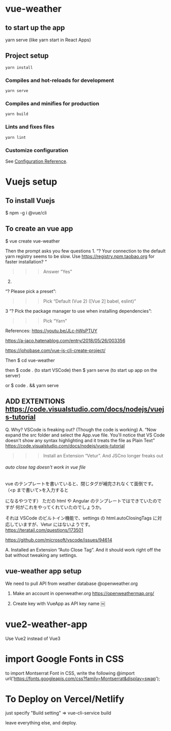 # vue-weather

## to start up the app

yarn serve (like yarn start in React Apps)

## Project setup

```
yarn install
```

### Compiles and hot-reloads for development

```
yarn serve
```

### Compiles and minifies for production

```
yarn build
```

### Lints and fixes files

```
yarn lint
```

### Customize configuration

See [Configuration Reference](https://cli.vuejs.org/config/).

# Vuejs setup

## To install Vuejs

\$ npm -g i @vue/cli

## To create an vue app

\$ vue create vue-weather

Then the prompt asks you few questions 1.
“? Your connection to the default yarn registry seems to be slow.
Use https://registry.npm.taobao.org for faster installation? “

> > > Answer “Yes”

2.
“? Please pick a preset”:

> > > Pick “Default (Vue 2) ([Vue 2] babel, eslint)”

3
“? Pick the package manager to use when installing dependencies”:

> > > Pick “Yarn”

References:
https://youtu.be/JLc-hWsPTUY

https://a-jaco.hatenablog.com/entry/2018/05/26/003356

https://johobase.com/vue-js-cli-create-project/

Then
\$ cd vue-weather

then
$ code . (to start VSCode)
then 
$ yarn serve (to start up app on the server)

or
\$ code . && yarn serve

## ADD EXTENTIONS https://code.visualstudio.com/docs/nodejs/vuejs-tutorial

Q. Why? VSCode is freaking out? (Though the code is working)
A. “Now expand the src folder and select the App.vue file. You'll notice that VS Code doesn't show any syntax highlighting and it treats the file as Plain Text”
https://code.visualstudio.com/docs/nodejs/vuejs-tutorial

> > > Install an Extension “Vetur”. And JSCno longer freaks out

###### auto close tag doesn't work in vue file

vue のテンプレートを書いていると、閉じタグが補完されなくて面倒です。
（<p まで書いて>を入力すると<p></P>になるやつです）
ただの html や Angular のテンプレートではできていたのですが
何がこれをやってくれていたのでしょうか。

それは VSCode のビルトイン機能で、settings の html.autoClosingTags に対応していますが、Vetur にはないようです。
https://teratail.com/questions/173501

https://github.com/microsoft/vscode/issues/94614

A. Installed an Extension “Auto Close Tag”. And it should work right off the bat without tweaking any settings.

## vue-weather app setup

We need to pull API from weather database @openweather.org

1. Make an account in openweather.org
   https://openweathermap.org/

2. Create key with VueApp as API key name
   ￼

# vue2-weather-app

Use Vue2 instead of Vue3

# import Google Fonts in CSS

to import Montserrat Font in CSS, write the following
@import url('https://fonts.googleapis.com/css?family=Montserrat&display=swap');

# To Deploy on Vercel/Netlify

just specify
"Build setting" => vue-cli-service build

leave everything else, and deploy.
